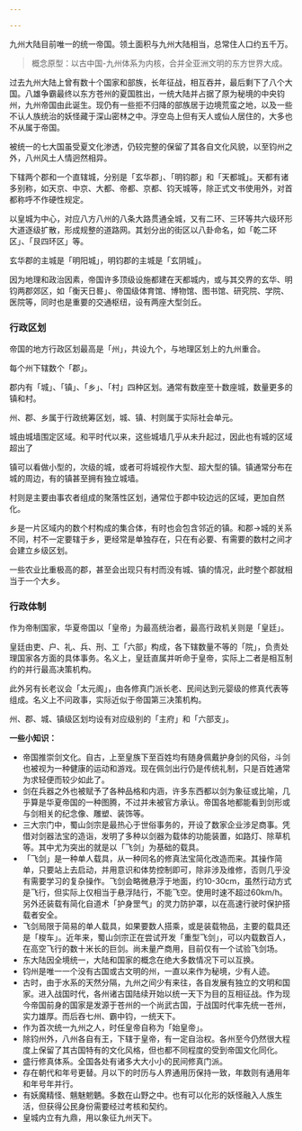 ```yaml
---

---
```

九州大陆目前唯一的统一帝国。领土面积与九州大陆相当，总常住人口约五千万。

> 概念原型：以古中国-九州体系为内核，合并全亚洲文明的东方世界大成。
> 

过去九州大陆上曾有数十个国家和部族，长年征战，相互吞并，最后剩下了八个大国。八雄争霸最终以东方苍州的夏国胜出，一统大陆并占据了原为秘境的中央钧州，九州帝国由此诞生。现仍有一些拒不归降的部族居于边境荒蛮之地，以及一些不认人族统治的妖怪藏于深山密林之中。浮空岛上但有天人或仙人居住的，大多也不从属于帝国。

被统一的七大国虽受夏文化渗透，仍较完整的保留了其各自文化风貌，以至钧州之外，八州风土人情迥然相异。

下辖两个郡和一个直辖城，分别是「玄华郡」、「明钧郡」和「天都城」。天都有诸多别称，如天京、中京、大都、帝都、京都、钧天城等，除正式文书使用外，对首都称呼不作硬性规定。

以皇城为中心，对应八方八州的八条大路贯通全城，又有二环、三环等共六级环形大道逐级扩散，形成规整的道路网。其划分出的街区以八卦命名，如「乾二环区」、「艮四环区」等。

玄华郡的主城是「明阳城」，明钧郡的主城是「玄阴城」。

因为地理和政治因素，帝国许多顶级设施都建在天都城内，或与其交界的玄华、明钧两郡郊区，如「衡天日晷」、帝国级体育馆、博物馆、图书馆、研究院、学院、医院等，同时也是重要的交通枢纽，设有两座大型剑丘。

### 行政区划

帝国的地方行政区划最高是「州」，共设九个，与地理区划上的九州重合。

每个州下辖数个「郡」。

郡内有「城」、「镇」、「乡」、「村」四种区划。通常有数座至十数座城，数量更多的镇和村。

州、郡、乡属于行政统筹区划，城、镇、村则属于实际社会单元。

城由城墙围定区域。和平时代以来，这些城墙几乎从未升起过，因此也有城的区域超出了

镇可以看做小型的，次级的城，或者可将城视作大型、超大型的镇。镇通常分布在城的周边，有的镇甚至拥有独立城墙。

村则是主要由事农者组成的聚落性区划，通常位于郡中较边远的区域，更加自然化。

乡是一片区域内的数个村构成的集合体，有时也会包含邻近的镇。和郡→城的关系不同，村不一定要辖于乡，更经常是单独存在，只在有必要、有需要的数村之间才会建立乡级区划。

一些农业比重极高的郡，甚至会出现只有村而没有城、镇的情况，此时整个郡就相当于一个大乡。

### 行政体制

作为帝制国家，华夏帝国以「皇帝」为最高统治者，最高行政机关则是「皇廷」。

皇廷由吏、户、礼、兵、刑、工「六部」构成，各下辖数量不等的「院」，负责处理国家各方面的具体事务。名义上，皇廷直属并听命于皇帝，实际上二者是相互制约的并行最高决策机构。

此外另有长老议会「太元阁」，由各修真门派长老、民间达到元婴级的修真代表等组成。名义上不问政事，实际近似于帝国第三决策机构。

州、郡、城、镇级区划均设有对应级别的「主府」和「六部支」。

**一些小知识：**

- 帝国推崇剑文化。自古，上至皇族下至百姓均有随身佩戴护身剑的风俗，斗剑也被视为一种健康的运动和游戏。现在佩剑出行仍是传统礼制，只是百姓通常为求轻便而较少如此了。
- 剑在兵器之外也被赋予了各种品格和内涵，许多东西都以剑为象征或比喻，几乎算是华夏帝国的一种图腾，不过并未被官方承认。帝国各地都能看到剑形或与剑相关的纪念像、雕塑、装饰等。
- 三大宗门中，蜀山剑宗是最热心于世俗事务的，开设了数家企业涉足商事。凭借对剑器法宝的造诣，发明了多种以剑器为载体的功能装置，如路灯、除草机等。其中尤为突出的就是以「飞剑」为基础的载具。
- 「飞剑」是一种单人载具，从一种同名的修真法宝简化改造而来。其操作简单，只要站上去启动，并用意识和体势控制即可，除非涉及维修，否则几乎没有需要学习的复杂操作。飞剑会略微悬浮于地面，约10-30cm，虽然行动方式是飞行，但实际上仅相当于悬浮陆行，不能飞空。使用时速不超过60km/h。另外还装载有简化自道术「护身罡气」的灵力防护罩，以在高速行驶时保护搭载者安全。
- 飞剑局限于简易的单人载具，如果要数人搭乘，或是装载物品，主要的载具还是「梭车」。近年来，蜀山剑宗正在尝试开发「重型飞剑」，可以内载数百人，在高空飞行的数十米长的巨剑。尚未量产商用，目前仅有一个试验飞剑场。
- 东大陆因全境统一，大陆和国家的概念在绝大多数情况下可以互换。
- 钧州是唯一一个没有古国或古文明的州，一直以来作为秘境，少有人迹。
- 古时，由于水系的天然分隔，九州之间少有来往，各自发展有独立的文明和国家。进入战国时代，各州诸古国陆续开始以统一天下为目的互相征战。作为现今帝国前身的国家是发源于苍州的一个尚武古国，于战国时代率先统一苍州，实力雄厚。而后吞七州、霸中钧，一统天下。
- 作为首次统一九州之人，时任皇帝自称为「始皇帝」。
- 除钧州外，八州各自有王，下辖于皇帝，有一定自治权。各州至今仍然很大程度上保留了其古国特有的文化风格，但也都不同程度的受到帝国文化同化。
- 盛行修真体系。全国各处有诸多大大小小的民间修真门派。
- 存在朝代和年号更替。月以下的时历与人界通用历保持一致，年数则有通用年和年号年并行。
- 有妖魔精怪、魑魅魍魉。多数在山野之中。也有可以化形的妖怪融入人族生活，但获得公民身份需要经过考核和契约。
- 皇城内立有九鼎，用以象征九州天下。